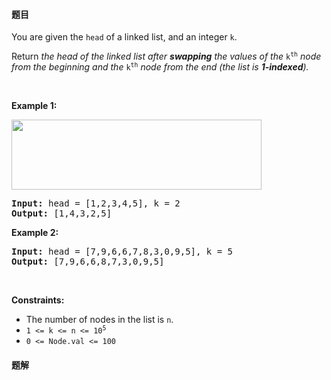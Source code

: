 #### 题目
<p>You are given the <code>head</code> of a linked list, and an integer <code>k</code>.</p>

<p>Return <em>the head of the linked list after <strong>swapping</strong> the values of the </em><code>k<sup>th</sup></code> <em>node from the beginning and the </em><code>k<sup>th</sup></code> <em>node from the end (the list is <strong>1-indexed</strong>).</em></p>

<p>&nbsp;</p>
<p><strong class="example">Example 1:</strong></p>
<img alt="" src="https://assets.leetcode.com/uploads/2020/09/21/linked1.jpg" style="width: 400px; height: 112px;" />
<pre>
<strong>Input:</strong> head = [1,2,3,4,5], k = 2
<strong>Output:</strong> [1,4,3,2,5]
</pre>

<p><strong class="example">Example 2:</strong></p>

<pre>
<strong>Input:</strong> head = [7,9,6,6,7,8,3,0,9,5], k = 5
<strong>Output:</strong> [7,9,6,6,8,7,3,0,9,5]
</pre>

<p>&nbsp;</p>
<p><strong>Constraints:</strong></p>

<ul>
	<li>The number of nodes in the list is <code>n</code>.</li>
	<li><code>1 &lt;= k &lt;= n &lt;= 10<sup>5</sup></code></li>
	<li><code>0 &lt;= Node.val &lt;= 100</code></li>
</ul>


 #### 题解